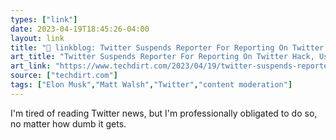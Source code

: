 ```yaml
---
types: ["link"]
date: 2023-04-19T18:45:26-04:00
layout: link
title: "🔗 linkblog: Twitter Suspends Reporter For Reporting On Twitter Hack, Using Same Policy Old Twitter Used To Block NY Post Hunter Biden Story | Techdirt'"
art_title: "Twitter Suspends Reporter For Reporting On Twitter Hack, Using Same Policy Old Twitter Used To Block NY Post Hunter Biden Story | Techdirt"
art_link: "https://www.techdirt.com/2023/04/19/twitter-suspends-reporter-dell-cameron-for-reporting-on-twitter-hack-using-same-policy-old-twitter-used-to-block-ny-post-hunter-biden-story/"
source: ["techdirt.com"]
tags: ["Elon Musk","Matt Walsh","Twitter","content moderation"]
---
```

I'm tired of reading Twitter news, but I'm professionally obligated to do so, no matter how dumb it gets.  
 
